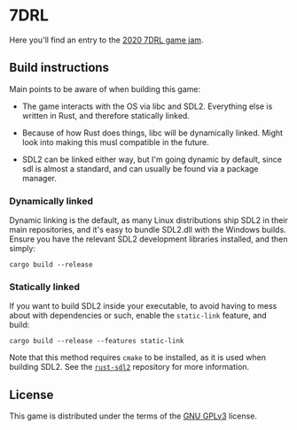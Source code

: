 # 7DRL
Here you'll find an entry to the [2020 7DRL game jam][jam].

## Build instructions
Main points to be aware of when building this game:

- The game interacts with the OS via libc and SDL2. Everything else is
  written in Rust, and therefore statically linked.

- Because of how Rust does things, libc will be dynamically
  linked. Might look into making this musl compatible in the future.

- SDL2 can be linked either way, but I'm going dynamic by default,
  since sdl is almost a standard, and can usually be found via a
  package manager.

### Dynamically linked
Dynamic linking is the default, as many Linux distributions ship SDL2
in their main repositories, and it's easy to bundle SDL2.dll with the
Windows builds. Ensure you have the relevant SDL2 development
libraries installed, and then simply:

```
cargo build --release
```

### Statically linked
If you want to build SDL2 inside your executable, to avoid having to
mess about with dependencies or such, enable the `static-link`
feature, and build:

```
cargo build --release --features static-link
```

Note that this method requires `cmake` to be installed, as it is used
when building SDL2. See the [`rust-sdl2`][rust-sdl2] repository for
more information.

## License
This game is distributed under the terms of the [GNU GPLv3][license]
license.

[jam]: https://itch.io/jam/7drl-challenge-2020
[rust-sdl2]: https://github.com/rust-sdl2/rust-sdl2
[license]: LICENSE.md
